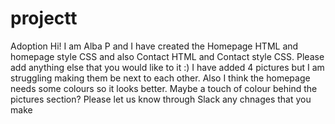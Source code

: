 # projectt
Adoption
Hi! I am Alba P and I have created the Homepage HTML and homepage style CSS and also Contact HTML and Contact style CSS. Please add anything else that you would like to it :)
I have added 4 pictures but I am struggling making them be next to each other. Also I think the homepage needs some colours so it looks better. Maybe a touch of colour behind the pictures section?
Please let us know through Slack any chnages that you make 

